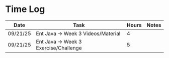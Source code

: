 # Time Log

| Date     | Task                                  | Hours | Notes|
|----------|---------------------------------------|-------|------|
| 09/21/25 | Ent Java -> Week 3 Videos/Material    | 4     | |
| 09/21/25 | Ent Java -> Week 3 Exercise/Challenge | 5     | |